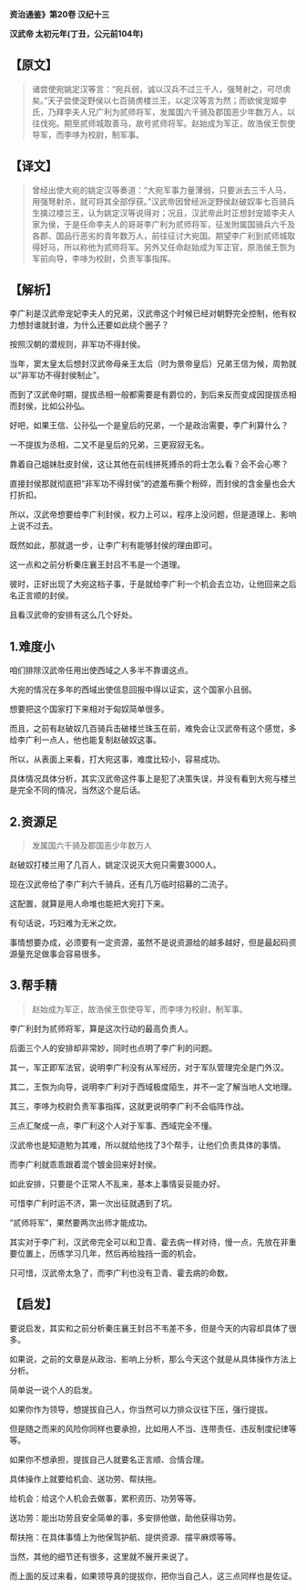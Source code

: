  **资治通鉴》第20卷 汉纪十三**

**汉武帝 太初元年(丁丑，公元前104年)**

## 【原文】

> 诸尝使宛姚定汉等言：“宛兵弱，诚以汉兵不过三千人，强弩射之，可尽虏矣。”天子尝使浞野侯以七百骑虏楼兰王，以定汉等言为然；而欲侯宠姬李氏，乃拜李夫人兄广利为贰师将军，发属国六千骑及郡国恶少年数万人，以往伐宛。期至贰师城取善马，故号贰师将军。赵始成为军正，故浩侯王恢使导军，而李哆为校尉，制军事。

## 【译文】

> 曾经出使大宛的姚定汉等奏道：“大宛军事力量薄弱，只要派去三千人马，用强弩射杀，就可将其全部俘获。”汉武帝因曾经派浞野侯赵破奴率七百骑兵生擒过楼兰王，认为姚定汉等说得对；况且，汉武帝此时正想封宠姬李夫人家为侯，于是任命李夫人的哥哥李广利为贰师将军，征发附属国骑兵六千及各郡、国品行恶劣的青年数万人，前往征讨大宛国。期望李广利到贰师城取得好马，所以称他为贰师将军。另外又任命赵始成为军正官，原浩侯王恢为军前向导，李哆为校尉，负责军事指挥。

## 【解析】

李广利是汉武帝宠妃李夫人的兄弟，汉武帝这个时候已经对朝野完全控制，他有权力想封谁就封谁，为什么还要如此绕个圈子？

按照汉朝的潜规则，非军功不得封侯。

当年，窦太皇太后想封汉武帝母亲王太后（时为景帝皇后）兄弟王信为候，周勃就以“非军功不得封侯制止”。

而到了汉武帝时期，提拔丞相一般都需要是有爵位的，到后来反而变成因提拔丞相而封侯，比如公孙弘。

好吧，如果王信、公孙弘一个是皇后的兄弟，一个是政治需要，李广利算什么？

一不提拔为丞相，二又不是皇后的兄弟，三更寂寂无名。

靠着自己姐妹肚皮封侯，这让其他在前线拼死搏杀的将士怎么看？会不会心寒？

直接封侯那就彻底把“非军功不得封侯”的遮羞布撕个粉碎，而封侯的含金量也会大打折扣。

所以，汉武帝想要给李广利封侯，权力上可以，程序上没问题，但是道理上、影响上说不过去。

既然如此，那就退一步，让李广利有能够封侯的理由即可。

这一点和之前分析秦庄襄王封吕不韦是一个道理。

彼时，正好出现了大宛这档子事，于是就给李广利一个机会去立功，让他回来之后名正言顺的封侯。

且看汉武帝的安排有这么几个好处。

## 1.难度小

咱们排除汉武帝任用出使西域之人多半不靠谱这点。

大宛的情况在多年的西域出使信息回报中得以证实，这个国家小且弱。

想要把这个国家打下来相对于匈奴简单很多。

而且，之前有赵破奴几百骑兵击破楼兰珠玉在前，难免会让汉武帝有这个感觉，多给李广利一点人，他也能复制赵破奴这事。

所以，从表面上来看，打大宛这事，难度比较小，容易成功。

具体情况具体分析，其实汉武帝这件事上是犯了决策失误，并没有看到大宛与楼兰是完全不同的情况，当然这个是后话。

## 2.资源足

> 发属国六千骑及郡国恶少年数万人

赵破奴打楼兰用了几百人，姚定汉说灭大宛只需要3000人。

现在汉武帝给了李广利六千骑兵，还有几万临时招募的二流子。

这配置，就算是用人命堆也能把大宛打下来。

有句话说，巧妇难为无米之炊。

事情想要办成，必须要有一定资源，虽然不是说资源给的越多越好，但是最起码资源量充足做事会容易很多。

## 3.帮手精

> 赵始成为军正，故浩侯王恢使导军，而李哆为校尉，制军事。

李广利封为贰师将军，算是这次行动的最高负责人。

后面三个人的安排却非常妙，同时也点明了李广利的问题。

其一，军正即军法官，说明李广利没有从军经历，对于军队管理完全是门外汉。

其二，王恢为向导，说明李广利对于西域极度陌生，并不一定了解当地人文地理。

其三，李哆为校尉负责军事指挥，这就更说明李广利不会临阵作战。

三点汇聚成一点，李广利这个人对于军事、西域完全不懂。

汉武帝也是知道勉为其难，所以就给他找了3个帮手，让他们负责具体的事情。

而李广利就乖乖跟着混个镀金回来好封侯。

如此安排，只要是个正常人不乱来，基本上事情妥妥能办好。

可惜李广利时运不济，第一次出征就遇到了坑。

“贰师将军”，果然要两次出师才能成功。

其实对于李广利，汉武帝完全可以和卫青、霍去病一样对待，慢一点，先放在非重要位置上，历练学习几年，然后再给独挡一面的机会。

只可惜，汉武帝太急了，而李广利也没有卫青、霍去病的命数。

## 【启发】

要说启发，其实和之前分析秦庄襄王封吕不韦差不多，但是今天的内容却具体了很多。

如果说，之前的文章是从政治、影响上分析，那么今天这个就是从具体操作方法上分析。

简单说一说个人的启发。

如果你作为领导，想提拔自己人，你当然可以力排众议往下压，强行提拔。

但是随之而来的风险你同样也要承担，比如用人不当、连带责任、违反制度纪律等等。

如果你不想承担，提拔自己人就要名正言顺、合情合理。



具体操作上就要给机会、送功劳、帮扶拖。

给机会：给这个人机会去做事，累积资历、功劳等等。

送功劳：能出功劳且安全简单的事，多安排他做，助他获得功劳。

帮扶拖：在具体事情上为他保驾护航、提供资源、摆平麻烦等等。

当然，其他的细节还有很多，这里就不展开来说了。

而上面的反过来看，如果领导真的提拔你，把你当自己人，这三点同样也是佐证。